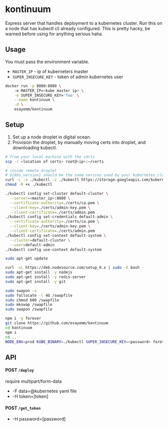 # kontinuum

Express server that handles deployment to a kubernetes cluster. Run this on a node that has kubectl cli already configured. This is pretty hacky, be warned before using for anything serious haha.

## Usage

You must pass the environment variable.

- `MASTER_IP` - ip of kuberneters master
- `SUPER_INSECURE_KEY` - token of admin kubernetes user

```sh
docker run -p 8080:8080 \ 
	-e MASTER_IP=<kube master ip> \
	-e SUPER_INSECURE_KEY='foo' \
	--name kontinuum \
	-d \
	esayemm/kontinuum
```

## Setup

1. Set up a node droplet in digital ocean.
2. Provision the droplet, by manually moving certs into droplet, and downloading kubectl.

```sh
# from your local machine with the certs
scp -r <location of certs> root@<ip>:~/certs
```

```sh
# inside remote droplet
# ${k8s_version} should be the same version used by your kubernetes cluster. eg. 'v1.3.0'
curl -L -o ./kubectl -z ./kubectl https://storage.googleapis.com/kubernetes-release/release/${k8s_version}/bin/linux/amd64/kubectl
chmod -R +x ./kubectl

./kubectl config set-cluster default-cluster \
  --server=<master_ip>:8080 \
  --certificate-authority=./certs/ca.pem \
  --client-key=./certs/admin-key.pem \
  --client-certificate=./certs/admin.pem
./kubectl config set-credentials default-admin \
  --certificate-authority=./certs/ca.pem \
  --client-key=./certs/admin-key.pem \
  --client-certificate=./certs/admin.pem
./kubectl config set-context default-system \
  --cluster=default-cluster \
  --user=default-admin
./kubectl config use-context default-system

sudo apt-get update

curl -sL https://deb.nodesource.com/setup_6.x | sudo -E bash -
sudo apt-get install -y nodejs
sudo apt-get install -y redis-server
sudo apt-get install -y git

sudo swapon -s
sudo fallocate -l 4G /swapfile
sudo chmod 600 /swapfile
sudo mkswap /swapfile
sudo swapon /swapfile

npm i -g forever
git clone https://github.com/esayemm/kontinuum
cd kontinuum
npm i
cd ..
NODE_ENV=prod KUBE_BINARY=./kubectl SUPER_INSECURE_KEY=<password> forever start kontinuum/index.js
```

## API

#### POST `/deploy`
require multipart/form-data

- -F data=@kubernetes yaml file
- -H token=[token]

#### POST `/get_token`

- -H password=[password]